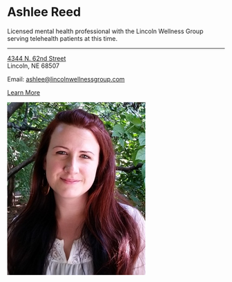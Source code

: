 # Ashlee Reed

Licensed mental health professional with the Lincoln Wellness Group serving telehealth patients at this time.

---

[4344 N. 62nd Street](https://www.google.com/maps/place/4344+N+62nd+St,+Lincoln,+NE+68507/@40.8567156,-96.6394618,433m/data=!3m1!1e3!4m6!3m5!1s0x8796bb8e5de77fa1:0x56af0f2e8e4708a3!8m2!3d40.8566827!4d-96.6356607!16s%2Fg%2F11c27jgsm7?entry=ttu&g_ep=EgoyMDI1MDIyNC4wIKXMDSoASAFQAw%3D%3D)  
Lincoln, NE 68507

Email: <ashlee@lincolnwellnessgroup.com>

[Learn More](https://www.lincolnwellnessgroup.com/ashlee-reed/)

![picture](./markdown/resources/images/aReed.jpeg)
